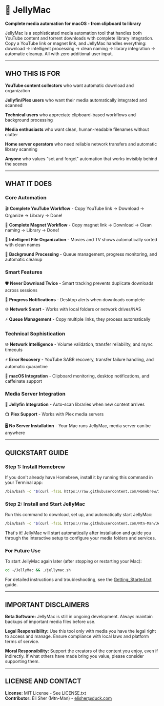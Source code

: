 # 🪼 JellyMac

**Complete media automation for macOS - from clipboard to library**

JellyMac is a sophisticated media automation tool that handles both YouTube content and torrent downloads with complete library integration. Copy a YouTube link or magnet link, and JellyMac handles everything: download → intelligent processing → clean naming → library integration → automatic cleanup. All with zero additional user input.

---

## WHO THIS IS FOR

**YouTube content collectors** who want automatic download and organization

**Jellyfin/Plex users** who want their media automatically integrated and scanned

**Technical users** who appreciate clipboard-based workflows and background processing

**Media enthusiasts** who want clean, human-readable filenames without clutter

**Home server operators** who need reliable network transfers and automatic library scanning

**Anyone** who values "set and forget" automation that works invisibly behind the scenes

---

## WHAT IT DOES

### Core Automation

🎬 **Complete YouTube Workflow** - Copy YouTube link → Download → Organize → Library → Done!

🧲 **Complete Magnet Workflow** - Copy magnet link → Download → Clean naming → Library → Done!

📁 **Intelligent File Organization** - Movies and TV shows automatically sorted with clean names

🔄 **Background Processing** - Queue management, progress monitoring, and automatic cleanup

### Smart Features 

🛡️ **Never Download Twice** - Smart tracking prevents duplicate downloads across sessions

📱 **Progress Notifications** - Desktop alerts when downloads complete  

🌐 **Network Smart** - Works with local folders or network drives/NAS  

⚡ **Queue Management** - Copy multiple links, they process automatically  

### Technical Sophistication

🌐 **Network Intelligence** - Volume validation, transfer reliability, and rsync timeouts

⚡ **Error Recovery** - YouTube SABR recovery, transfer failure handling, and automatic quarantine

📱 **macOS Integration** - Clipboard monitoring, desktop notifications, and caffeinate support

### Media Server Integration

🪼 **Jellyfin Integration** - Auto-scan libraries when new content arrives

📺 **Plex Support** - Works with Plex media servers  

🖥️ **No Server Installation** - Your Mac runs JellyMac, media server can be anywhere

---

## QUICKSTART GUIDE

### Step 1: Install Homebrew

If you don't already have Homebrew, install it by running this command in your Terminal app:

```bash
/bin/bash -c "$(curl -fsSL https://raw.githubusercontent.com/Homebrew/install/HEAD/install.sh)"
```

### Step 2: Install and Start JellyMac

Run this command to download, set up, and automatically start JellyMac:

```bash
/bin/bash -c "$(curl -fsSL https://raw.githubusercontent.com/Mtn-Man/JellyMac/dev/install.sh)"
```

That's it! JellyMac will start automatically after installation and guide you through the interactive setup to configure your media folders and services.

### For Future Use

To start JellyMac again later (after stopping or restarting your Mac):

```bash
cd ~/JellyMac && ./jellymac.sh
```

For detailed instructions and troubleshooting, see the [Getting_Started.txt](Getting_Started.txt) guide.

---

## IMPORTANT DISCLAIMERS

**Beta Software:** JellyMac is still in ongoing development. Always maintain backups of important media files before use.

**Legal Responsibility:** Use this tool only with media you have the legal right to access and manage. Ensure compliance with local laws and platform terms of service.

**Moral Responsibility:** Support the creators of the content you enjoy, even if indirectly. If what others have made bring you value, please consider supporting them.

---

## LICENSE AND CONTACT

**License:** MIT License - See LICENSE.txt  
**Contributor:** Eli Sher (Mtn-Man) - elisher@duck.com
